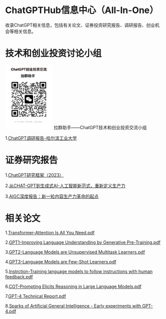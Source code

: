 # ChatGPTHub信息中心（All-In-One）

收录ChatGPT相关信息，包括有关论文、证券投资研究报告、调研报告、创业机会等相关信息。

# 技术和创业投资讨论小组

<img src="./images/WeChat.jpg" alt="加群助手" width="30%" height="30%" />
拉群助手——ChatGPT技术和创业投资交流小组

1.[ChatGPT调研报告-哈尔滨工业大学](https://github.com/leemingjun/ChatGPTHub/blob/main/research/ChatGPT%E8%B0%83%E7%A0%94%E6%8A%A5%E5%91%8A-%E5%93%88%E5%B0%94%E6%BB%A8%E5%B7%A5%E4%B8%9A%E5%A4%A7%E5%AD%A6.zip)

# 证券研究报告

1.[ChatGPT研究框架（2023）](https://github.com/leemingjun/ChatGPTHub/blob/main/research/ChatGPT%20research%20framwork-2023.pdf)

2.[从CHAT-GPT到生成式AI-人工智能新范式，重新定义生产力](https://github.com/leemingjun/ChatGPTHub/blob/main/research/%E4%BB%8ECHAT-GPT%E5%88%B0%E7%94%9F%E6%88%90%E5%BC%8FAI%EF%BC%9A%E4%BA%BA%E5%B7%A5%E6%99%BA%E8%83%BD%E6%96%B0%E8%8C%83%E5%BC%8F%EF%BC%8C%E9%87%8D%E6%96%B0%E5%AE%9A%E4%B9%89%E7%94%9F%E4%BA%A7%E5%8A%9B-2023-02-%E5%AE%8F%E8%A7%82%E5%A4%A7%E5%8A%BF.pdf)

3.[AIGC深度报告：新一轮内容生产力革命的起点](https://github.com/leemingjun/ChatGPTHub/blob/main/research/AIGC%E6%B7%B1%E5%BA%A6%E6%8A%A5%E5%91%8A%EF%BC%9A%E6%96%B0%E4%B8%80%E8%BD%AE%E5%86%85%E5%AE%B9%E7%94%9F%E4%BA%A7%E5%8A%9B%E9%9D%A9%E5%91%BD%E7%9A%84%E8%B5%B7%E7%82%B9.pdf)

# 相关论文

1.[Transformer-Attention Is All You Need.pdf](https://github.com/leemingjun/ChatGPTHub/blob/main/papers/Transformer-Attention%20Is%20All%20You%20Need.pdf)

2.[GPT1-Improving Language Understanding by Generative Pre-Training.pdf](https://github.com/leemingjun/ChatGPTHub/blob/main/papers/GPT1-Improving%20Language%20Understanding%20by%20Generative%20Pre-Training.pdf)

3.[GPT2-Language Models are Unsupervised Multitask Learners.pdf](https://github.com/leemingjun/ChatGPTHub/blob/main/papers/GPT2-Language%20Models%20are%20Unsupervised%20Multitask%20Learners.pdf)

4.[GPT3-Language Models are Few-Shot Learners.pdf](https://github.com/leemingjun/ChatGPTHub/blob/main/papers/GPT3-Language%20Models%20are%20Few-Shot%20Learners.pdf)

5.[Instrction-Training language models to follow instructions with human feedback.pdf](https://github.com/leemingjun/ChatGPTHub/blob/main/papers/Instrction-Training%20language%20models%20to%20follow%20instructions%20with%20human%20feedback.pdf)

6.[COT-Prompting Elicits Reasoning in Large Language Models.pdf](https://github.com/leemingjun/ChatGPTHub/blob/main/papers/COT%20Prompting%20Elicits%20Reasoning%20in%20Large%20Language%20Models.pdf)

7.[GPT-4 Technical Report.pdf](https://github.com/leemingjun/ChatGPTHub/blob/main/papers/GPT-4%20Technical%20Report.pdf)

8.[Sparks of Artificial General Intelligence - Early experiments with GPT-4.pdf](https://github.com/leemingjun/ChatGPTHub/blob/main/papers/xSparks%20of%20Artificial%20General%20Intelligence%20-%20Early%20experiments%20with%20GPT-4.pdf)
